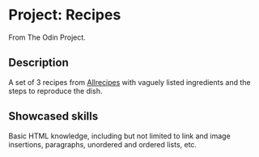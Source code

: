 # Project: Recipes

From The Odin Project.

## Description

A set of 3 recipes from [Allrecipes](https://www.allrecipes.com/) with vaguely listed ingredients and the steps to reproduce the dish.

## Showcased skills

Basic HTML knowledge, including but not limited to link and image insertions, paragraphs, unordered and ordered lists, etc.